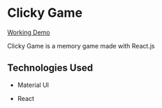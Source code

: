 # Clicky Game

[Working Demo](https://ds-clicky-game.herokuapp.com)

Clicky Game is a memory game made with React.js

## Technologies Used
  
- Material UI

- React
